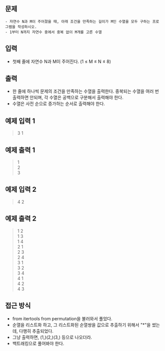 ## 문제
    - 자연수 N과 M이 주어졌을 때, 아래 조건을 만족하는 길이가 M인 수열을 모두 구하는 프로그램을 작성하시오.
    - 1부터 N까지 자연수 중에서 중복 없이 M개를 고른 수열

## 입력
  - 첫째 줄에 자연수 N과 M이 주어진다. (1 ≤ M ≤ N ≤ 8)

## 출력
  - 한 줄에 하나씩 문제의 조건을 만족하는 수열을 출력한다. 중복되는 수열을 여러 번 출력하면 안되며, 각 수열은 공백으로 구분해서 출력해야 한다.
  - 수열은 사전 순으로 증가하는 순서로 출력해야 한다.

## 예제 입력 1 
  > 3 1
## 예제 출력 1
  > 1 <br>
  > 2 <br>
  > 3 <br>

## 예제 입력 2
  > 4 2
## 예제 출력 2
  > 1 2 <br>
  > 1 3 <br>
  > 1 4 <br>
  > 2 1 <br>
  > 2 3 <br>
  > 2 4 <br>
  > 3 1 <br>
  > 3 2 <br>
  > 3 4 <br>
  > 4 1 <br>
  > 4 2 <br>
  > 4 3 <br>

## 접근 방식
  - from itertools from permutation을 불러와서 풀었다.
  - 순열을 리스트화 하고, 그 리스트화된 순열쌍을 값으로 추출하기 위해서 "*"을 썼는데, 다행히 추출되었다.
  - 그냥 출력하면, (1,)(2,)(3,) 등으로 나오더라.
  - 백트래킹으로 풀어봐야 한다.
